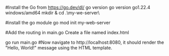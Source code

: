 #Install the Go from https://go.dev/dl/
go version
go version go1.22.4 windows/amd64
mkdir & cd .\my-we-server\

#install the go module 
go mod init my-web-server

#Add the routing in main.go
Create a file named index.html

go run main.go
#Now navigate to http://localhost:8080, it should render the "Hello, World!" message using the HTML template.
